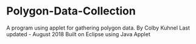 # Polygon-Data-Collection
A program using applet for gathering polygon data.
By Colby Kuhnel
Last updated - August 2018
Built on Eclipse using Java Applet
